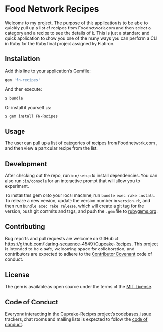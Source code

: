 # Food Network Recipes 

Welcome to my project. The purpose of this application is to be able to quickly pull up a list of  recipes from Foodnetwork.com and then select a category and a recipe to see the details of it. This is just a standard and quick application to show you one of the many ways you can perform a CLI in Ruby for the Ruby final project assigned by Flatiron.

## Installation

Add this line to your application's Gemfile:

```ruby
gem 'fn-recipes'
```

And then execute:

    $ bundle

Or install it yourself as:

    $ gem install FN-Recipes

## Usage

The user can pull up a list of categories of recipes from Foodnetwork.com , and then view a particular recipe from the list.

## Development

After checking out the repo, run `bin/setup` to install dependencies. You can also run `bin/console` for an interactive prompt that will allow you to experiment.

To install this gem onto your local machine, run `bundle exec rake install`. To release a new version, update the version number in `version.rb`, and then run `bundle exec rake release`, which will create a git tag for the version, push git commits and tags, and push the `.gem` file to [rubygems.org](https://rubygems.org).

## Contributing

Bug reports and pull requests are welcome on GitHub at https://github.com/'daring-sequence-4549'/Cupcake-Recipes. This project is intended to be a safe, welcoming space for collaboration, and contributors are expected to adhere to the [Contributor Covenant](http://contributor-covenant.org) code of conduct.

## License

The gem is available as open source under the terms of the [MIT License](https://opensource.org/licenses/MIT).

## Code of Conduct

Everyone interacting in the Cupcake-Recipes project’s codebases, issue trackers, chat rooms and mailing lists is expected to follow the [code of conduct](https://github.com/'daring-sequence-4549'/Cupcake-Recipes/blob/master/CODE_OF_CONDUCT.md).
